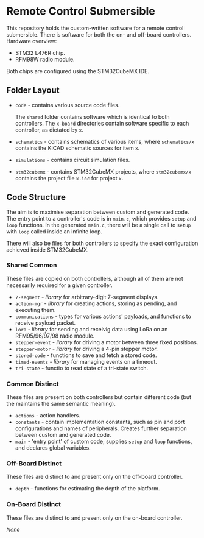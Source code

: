 # Remote Control Submersible

This repository holds the custom-written software for a remote control submersible.
There is software for both the on- and off-board controllers.
Hardware overview:

- STM32 L476R chip.
- RFM98W radio module.

Both chips are configured using the STM32CubeMX IDE.

## Folder Layout

- `code` - contains various source code files.

  The `shared` folder contains software which is identical to both controllers.
  The `x-board` directories contain software specific to each controller, as dictated by `x`.
- `schematics` - contains schematics of various items, where `schematics/x` contains the KiCAD schematic sources for item `x`.
- `simulations` - contains circuit simulation files.
- `stm32cubemx` - contains STM32CubeMX projects, where `stm32cubemx/x` contains the project file `x.ioc` for project `x`.

## Code Structure

The aim is to maximise separation between custom and generated code.
The entry point to a controller's code is in `main.c`, which provides `setup` and `loop` functions.
In the generated `main.c`, there will be a single call to `setup` with `loop` called inside an infinite loop.

There will also be files for both controllers to specify the exact configuration achieved inside STM32CubeMX.

### Shared Common

These files are copied on both controllers, although all of them are not necessarily required for a given controller.

- `7-segment` - *library* for arbitrary-digit 7-segment displays.
- `action-mgr` - *library* for creating actions, storing as pending, and executing them.
- `communications` - types for various actions' payloads, and functions to receive payload packet.
- `lora` - *library* for sending and receivig data using LoRa on an RFM95/96/97/98 radio module.
- `stepper-event` - *library* for driving a motor between three fixed positions.
- `stepper-motor` - *library* for driving a 4-pin stepper motor.
- `stored-code` - functions to save and fetch a stored code.
- `timed-events` - *library* for managing events on a timeout.
- `tri-state` - functio to read state of a tri-state switch.

### Common Distinct

These files are present on both controllers but contain different code (but the maintains the same semantic meaning).

- `actions` - action handlers.
- `constants` - contain implementation constants, such as pin and port configurations and names of peripherals. Creates further separation between custom and generated code.
- `main` - 'entry point' of custom code; supplies `setup` and `loop` functions, and declares global variables.

### Off-Board Distinct

These files are distinct to and present only on the off-board controller.

- `depth` - functions for estimating the depth of the platform.

### On-Board Distinct

These files are distinct to and present only on the on-board controller.

*None*
